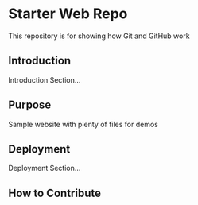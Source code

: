 # Starter Web Repo

This repository is for showing how Git and GitHub work

## Introduction
Introduction Section...
## Purpose
Sample website with plenty of files for demos

## Deployment
Deployment Section...
## How to Contribute


